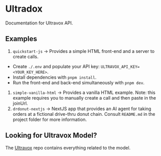 # Ultradox

Documentation for Ultravox API.

## Examples
1. `quickstart-js` → Provides a simple HTML front-end and a server to create calls.
  * Create `./.env` and populate your API key: `ULTRAVOX_API_KEY=<YOUR_KEY_HERE>`.
  * Install dependencies with `pnpm install`.
  * Run the front-end and back-end simultaneously with `pnpm dev`.
1. `simple-vanilla-html` → Provides a vanilla HTML example. Note: this example requires you to manually create a call and then paste in the joinUrl.
1. `drdonut-nextjs` → NextJS app that provides an AI agent for taking orders at a fictional drive-thru donut chain. Consult `README.md` in the project folder for more information.

## Looking for Ultravox Model?
The [Ultravox](https://github.com/fixie-ai/ultravox) repo contains everything related to the model.
